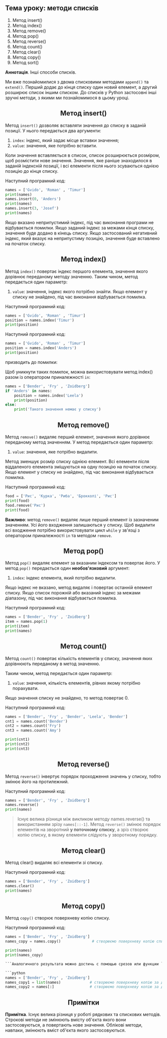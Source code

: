 
## Тема уроку: методи списків

1. Метод insert()
2. Метод index()
3. Метод remove()
4. Метод pop()
5. Метод reverse()
6. Метод count()
7. Метод clear()
8. Метод copy()
9. Метод sort()

**Аннотація**. Інші способи списків.

Ми вже познайомилися з двома списковими методами `append()` та `extend()`. Перший додає до кінця списку один новий елемент, а другий розширює список іншим списком. До списків у Python застосовні інші зручні методи, з якими ми познайомимося в цьому уроці.

<h2 align="center"><b>Метод insert()</b></h2>

Метод `insert()` дозволяє вставляти значення до списку в заданій позиції. У нього передається два аргументи:

1. `index`: індекс, який задає місце вставки значення;
2. `value`: значення, яке потрібно вставити.

Коли значення вставляється в список, список розширюється розміром, щоб розмістити нове значення. Значення, яке раніше знаходилося в заданій індексній позиції, і всі елементи після нього зсуваються однією позицію до кінця списку.

Наступний програмний код:
```python
names = ['Gvido', 'Roman' , 'Timur']
print(names)
names.insert(0, 'Anders')
print(names)
names.insert(3, 'Josef')
print(names)
```
Якщо вказано неприпустимий індекс, під час виконання програми не відбувається помилки. Якщо заданий індекс за межами кінця списку, значення буде додано в кінець списку. Якщо застосований негативний індекс, який вказує на неприпустиму позицію, значення буде вставлено на початок списку.

<h2 align="center"><b>Метод index()</b></h2>

Метод `index()` повертає індекс першого елемента, значення якого дорівнює переданому методу значенню. Таким чином, метод передається один параметр:

1. `value`: значення, індекс якого потрібно знайти.
Якщо елемент у списку не знайдено, під час виконання відбувається помилка.

Наступний програмний код:
```python
names = ['Gvido', 'Roman' , 'Timur']
position = names.index('Timur')
print(position)
```
Наступний програмний код:

```python
names = ['Gvido', 'Roman' , 'Timur']
position = names.index('Anders')
print(position)
```

призводить до помилки:


Щоб уникнути таких помилок, можна використовувати метод index() разом із оператором приналежності `in`:

```python
names = ['Bender', 'Fry' , 'Zoidberg']
if 'Anders' in names:
    position = names.index('Leela')
    print(position)
else:
    print('Такого значення немає у списку')
```

<h2 align="center"><b>Метод remove()</b></h2>

Метод `remove()` видаляє перший елемент, значення якого дорівнює переданому метод значенням. У метод передається один параметр:

1. `value`: значення, яке потрібно видалити.

Метод зменшує розмір списку однією елемент. Всі елементи після віддаленого елемента зміщуються на одну позицію на початок списку. Якщо елемент у списку не знайдено, під час виконання відбувається помилка.

Наступний програмний код:
```python
food = ['Рис', 'Курка', 'Риба', 'Брокколі', 'Рис']
print(food)
food.remove('Рис')
print(food)
```
**Важливо**: метод `remove()` видаляє лише перший елемент із зазначеним значенням. Усі його входження залишаються у списку. Щоб видалити всі входження потрібно використовувати цикл `while` у зв'язці з оператором приналежності `in` та методом `remove`.

<h2 align="center"><b>Метод pop()</b></h2>

Метод `pop()` видаляє елемент за вказаним індексом та повертає його. У метод `pop()` передається один **необов'язковий** аргумент:

1. `index`: індекс елемента, який потрібно видалити.

Якщо індекс не вказано, метод видаляє і повертає останній елемент списку. Якщо список порожній або вказаний індекс за межами діапазону, під час виконання відбувається помилка.

Наступний програмний код:
```python
names = ['Bender', 'Fry' , 'Zoidberg']
item = names.pop(1)
print(item)
print(names)
```
<h2 align="center"><b>Метод count()</b></h2>

Метод `count()` повертає кількість елементів у списку, значення яких дорівнюють переданому в метод значенню.

Таким чином, метод передається один параметр:

1. `value`: значення, кількість елементів, рівних якому потрібно порахувати.

Якщо значення списку не знайдено, то метод повертає 0.

Наступний програмний код:

```python
names = ['Bender', 'Fry' , 'Bender', 'Leela', 'Bender']
cnt1 = names.count('Bender')
cnt2 = names.count('Fry')
cnt3 = names.count('Amy')

print(cnt1)
print(cnt2)
print(cnt3)
```
<h2 align="center"><b>Метод reverse()</b></h2>

Метод `reverse()` інвертує порядок проходження значень у списку, тобто змінює його на протилежний.

Наступний програмний код:
```python
names = ['Bender', 'Fry' , 'Zoidberg']
names.reverse()
print(names)
```
> Існує велика різниця між викликом методу names.reverse() та використанням зрізу `names[::-1]`. Метод `reverse()` змінює порядок елементів на зворотний **у поточному списку**, а зріз створює копію списку, в якому елементи слідують у зворотному порядку.

<h2 align="center"><b>Метод clear()</b></h2>

Метод clear() видаляє всі елементи зі списку.

Наступний програмний код:
```python
names = ['Bender', 'Fry' , 'Zoidberg']
names.clear()
print(names)
```
<h2 align="center"><b>Метод copy()</b></h2>

Метод `copy()` створює поверхневу копію списку.

Наступний програмний код:
```python
names = ['Bender', 'Fry' , 'Zoidberg']
names_copy = names.copy()              # створюємо поверхневу копію списку names

print(names)
print(names_copy)

```Аналогичного результата можно достичь с помощью срезов или функции `list()`:

```python
names = ['Bender', 'Fry' , 'Zoidberg']
names_copy1 = list(names)             # створюємо поверхневу копію за допомогою функції list()
names_copy2 = names[:]                # створюємо поверхневу копію за допомогою зрізу від початку до кінця
```

<h2 align="center"><b>Примітки</b></h2>

**Примітка**. Існує велика різниця у роботі рядкових та спискових методів. Строкові методи не змінюють вмісту об'єкта якого вони застосовуються, а повертають нове значення. Облікові методи, навпаки, змінюють вміст об'єкта якого застосовуються.

